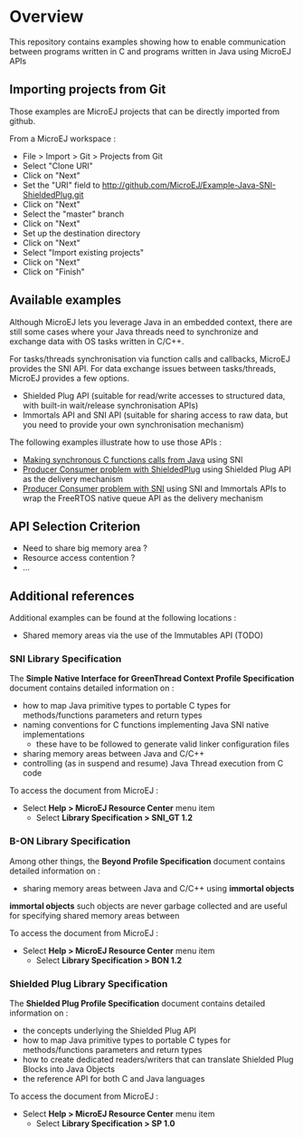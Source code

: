# Overview

This repository contains examples showing how to enable communication between programs written in C and programs written in Java using MicroEJ APIs

## Importing projects from Git

Those examples are MicroEJ projects that can be directly imported from github.

From a MicroEJ workspace :
* File > Import > Git > Projects from Git
* Select "Clone URI"
* Click on "Next"
* Set the "URI" field to http://github.com/MicroEJ/Example-Java-SNI-ShieldedPlug.git
* Click on "Next"
* Select the "master" branch
* Click on "Next"
* Set up the destination directory
* Click on "Next"
* Select "Import existing projects"
* Click on "Next"
* Click on "Finish"

## Available examples

Although MicroEJ lets you leverage Java in an embedded context, there are still some cases where your Java threads need to synchronize and exchange data with OS tasks written in C/C++.

For tasks/threads synchronisation via function calls and callbacks, MicroEJ provides the SNI API.
For data exchange issues between tasks/threads, MicroEJ provides a few options.
* Shielded Plug API (suitable for read/write accesses to structured data, with built-in wait/release synchronisation APIs)
* Immortals API and SNI API (suitable for sharing access to raw data, but you need to provide your own synchronisation mechanism)

The following examples illustrate how to use those APIs :
* [Making synchronous C functions calls from Java](/CallingCFromJava) using SNI
* [Producer Consumer problem with ShieldedPlug](/ProducerConsumerUsingShieldedPlug) using Shielded Plug API as the delivery mechanism
* [Producer Consumer problem with SNI](/ProducerConsumerUsingSNIAndImmortals) using SNI and Immortals APIs to wrap the FreeRTOS native queue API as the delivery mechanism

## API Selection Criterion

* Need to share big memory area ?
* Resource access contention ?
* ...

<!--

|APIs|Example
|--|--|
|SNI|[Making synchronous C functions calls from Java](/CallingCFromJava)|
|Shielded Plug|[Producer Consumer problem](/ProducerConsumerUsingShieldedPlug) using Shielded Plug API as the delivery|
|SNI,Shielded Plug|(TODO)|

-->

## Additional references

Additional examples can be found at the following locations :
* Shared memory areas via the use of the Immutables API (TODO)

<!--

|APIs|Example
|--|--|
|Immutables|[Shared memory areas via the use of the Immutables API(TODO)|

-->

### SNI Library Specification

The **Simple Native Interface for GreenThread Context Profile Specification** document contains detailed information on :

* how to map Java primitive types to portable C types for methods/functions parameters and return types
* naming conventions for C functions implementing Java SNI native implementations
	* these have to be followed to generate valid linker configuration files
* sharing memory areas between Java and C/C++
* controlling (as in suspend and resume) Java Thread execution from C code

To access the document from MicroEJ :

* Select **Help > MicroEJ Resource Center** menu item
	* Select **Library Specification > SNI_GT 1.2**

### B-ON Library Specification

Among other things, the **Beyond Profile Specification** document contains detailed information on :

* sharing memory areas between Java and C/C++ using **immortal objects**

**immortal objects** such objects are never garbage collected and are useful for specifying shared memory areas between 

To access the document from MicroEJ :

* Select **Help > MicroEJ Resource Center** menu item
	* Select **Library Specification > BON 1.2**
	
	
### Shielded Plug Library Specification

The **Shielded Plug Profile Specification** document contains detailed information on :

* the concepts underlying the Shielded Plug API
* how to map Java primitive types to portable C types for methods/functions parameters and return types
* how to create dedicated readers/writers that can translate Shielded Plug Blocks into Java Objects
* the reference API for both C and Java languages

To access the document from MicroEJ :

* Select **Help > MicroEJ Resource Center** menu item
	* Select **Library Specification > SP 1.0**